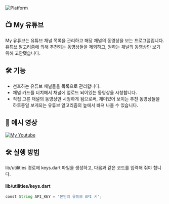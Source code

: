![Platform](https://img.shields.io/badge/Platform-Android-orange.svg)

## 📺 My 유튜브
My 유튜브는 유튜브 채널 목록을 관리하고 해당 채널의 동영상을 보는 프로그램입니다. 유튜브 알고리즘에 의해 추천되는 동영상들을 제외하고, 원하는 채널의 동영상만 보기 위해 고안됐습니다.

## 🛠 기능
* 선호하는 유튜브 채널들을 목록으로 관리합니다.
* 채널 카드를 터치해서 채널에 업로드 되어있는 동영상을 시청합니다.
* 직접 고른 채널의 동영상만 시청하게 됨으로써, 재미있어 보이는 추천 동영상들을 하루종일 보게되는 유튜브 알고리즘의 늪에서 빠져 나올 수 있습니다.

## 🎦 예시 영상
[![My Youtube](https://img.youtube.com/vi/UMtYgqvdzfk/0.jpg)](https://youtu.be/UMtYgqvdzfk)

## 🛠 실행 방법
lib/utilities 경로에 keys.dart 파일을 생성하고, 다음과 같은 코드를 입력해 줘야 합니다.
#### lib/utilities/keys.dart
```groovy
const String API_KEY = '본인의 유튜브 API 키';
```
